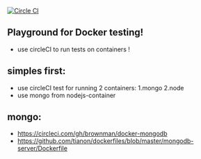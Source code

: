 [![Circle CI](https://circleci.com/gh/brownman/CI_RUNNER.svg?style=svg)](https://circleci.com/gh/brownman/CI_RUNNER)

Playground for Docker testing!
-------------
- use circleCI to run tests on containers !

simples first:
-------
- use circleCI test for running 2 containers: 1.mongo 2.node
- use mongo from nodejs-container


mongo:
-----
- https://circleci.com/gh/brownman/docker-mongodb
- https://github.com/tianon/dockerfiles/blob/master/mongodb-server/Dockerfile

